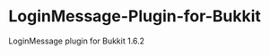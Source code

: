 LoginMessage-Plugin-for-Bukkit
==============================

LoginMessage plugin for Bukkit 1.6.2
